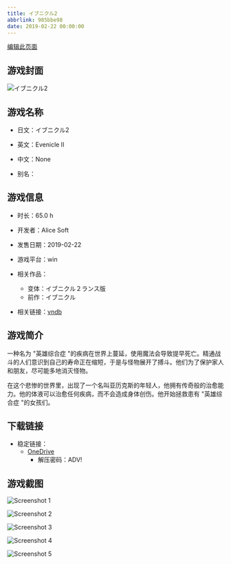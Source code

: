 ```yaml
---
title: イブニクル2
abbrlink: 985bbe98
date: 2019-02-22 00:00:00
---
```

[编辑此页面](https://github.com/ACG-3/ADV3-source/blob/main/source/_posts/games/%E3%82%A4%E3%83%96%E3%83%8B%E3%82%AF%E3%83%AB2.md)

## 游戏封面

![イブニクル2](https://pan.timero.xyz/onedrive/img_lib_001/%E3%82%A4%E3%83%96%E3%83%8B%E3%82%AF%E3%83%AB2_cover.avif)


## 游戏名称

- 日文：イブニクル2
- 英文：Evenicle II
- 中文：None

- 别名：


## 游戏信息

- 时长：65.0 h
- 开发者：Alice Soft
- 发售日期：2019-02-22
- 游戏平台：win
- 相关作品：
   - 变体：イブニクル２ランス版
   - 前作：イブニクル

- 相关链接：[vndb](https://vndb.org/v23742)


## 游戏简介

一种名为 "英雄综合症 "的疾病在世界上蔓延，使用魔法会导致提早死亡。精通战斗的人们意识到自己的寿命正在缩短，于是与怪物展开了搏斗。他们为了保护家人和朋友，尽可能多地消灭怪物。

在这个悲惨的世界里，出现了一个名叫亚历克斯的年轻人，他拥有传奇般的治愈能力。他的体液可以治愈任何疾病，而不会造成身体创伤。他开始拯救患有 "英雄综合症 "的女孩们。




## 下载链接

- 稳定链接：
    - [OneDrive](https://pan.timero.xyz/onedrive/adv_lib_001/%E3%82%A4%E3%83%96%E3%83%8B%E3%82%AF%E3%83%AB2)
        - 解压密码：ADV!



## 游戏截图


![Screenshot 1](https://pan.timero.xyz/onedrive/img_lib_001/%E3%82%A4%E3%83%96%E3%83%8B%E3%82%AF%E3%83%AB2_Screenshot_1.avif)

![Screenshot 2](https://pan.timero.xyz/onedrive/img_lib_001/%E3%82%A4%E3%83%96%E3%83%8B%E3%82%AF%E3%83%AB2_Screenshot_2.avif)

![Screenshot 3](https://pan.timero.xyz/onedrive/img_lib_001/%E3%82%A4%E3%83%96%E3%83%8B%E3%82%AF%E3%83%AB2_Screenshot_3.avif)

![Screenshot 4](https://pan.timero.xyz/onedrive/img_lib_001/%E3%82%A4%E3%83%96%E3%83%8B%E3%82%AF%E3%83%AB2_Screenshot_4.avif)

![Screenshot 5](https://pan.timero.xyz/onedrive/img_lib_001/%E3%82%A4%E3%83%96%E3%83%8B%E3%82%AF%E3%83%AB2_Screenshot_5.avif)

